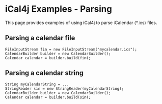 # iCal4j Examples - Parsing

This page provides examples of using iCal4j to parse iCalendar (*.ics) files.

## Parsing a calendar file

    FileInputStream fin = new FileInputStream("mycalendar.ics");
    CalendarBuilder builder = new CalendarBuilder();
    Calendar calendar = builder.build(fin);

## Parsing a calendar string

    String myCalendarString = ...
    StringReader sin = new StringReader(myCalendarString);
    CalendarBuilder builder = new CalendarBuilder();
    Calendar calendar = builder.build(sin);


